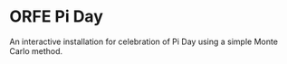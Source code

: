 # ORFE Pi Day
An interactive installation for celebration of Pi Day using a simple Monte Carlo method.

